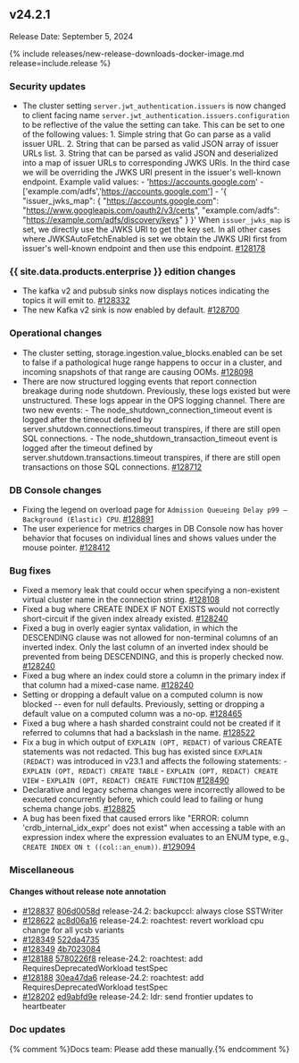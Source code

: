 ## v24.2.1

Release Date: September 5, 2024

{% include releases/new-release-downloads-docker-image.md release=include.release %}
<h3 id="v24-2-1-security-updates">Security updates</h3>

- The cluster setting `server.jwt_authentication.issuers` is now changed to client facing name `server.jwt_authentication.issuers.configuration` to be reflective of the value the setting can take. This can be set to one of the following values: 1. Simple string that Go can parse as a valid issuer URL. 2. String that can be parsed as valid JSON array of issuer URLs list. 3. String that can be parsed as valid JSON and deserialized into a map of issuer URLs to corresponding JWKS URIs. In the third case we will be overriding the JWKS URI present in the issuer's well-known endpoint. Example valid values: - 'https://accounts.google.com' - ['example.com/adfs','https://accounts.google.com'] - '{    "issuer_jwks_map": {        "https://accounts.google.com": "https://www.googleapis.com/oauth2/v3/certs",        "example.com/adfs": "https://example.com/adfs/discovery/keys"     }    }' When `issuer_jwks_map` is set, we directly use the JWKS URI to get the key set. In all other cases where JWKSAutoFetchEnabled is set we obtain the JWKS URI first from issuer's well-known endpoint and then use this endpoint. [#128178][#128178]

<h3 id="v24-2-1-{{-site.data.products.enterprise-}}-edition-changes">{{ site.data.products.enterprise }} edition changes</h3>

- The kafka v2 and pubsub sinks now displays notices indicating the topics it will emit to. [#128332][#128332]
- The new Kafka v2 sink is now enabled by default. [#128700][#128700]

<h3 id="v24-2-1-operational-changes">Operational changes</h3>

- The cluster setting, storage.ingestion.value_blocks.enabled can be set to false if a pathological huge range happens to occur in a cluster, and incoming snapshots of that range are causing OOMs. [#128098][#128098]
- There are now structured logging events that report connection breakage during node shutdown. Previously, these logs existed but were unstructured. These logs appear in the OPS logging channel. There are two new events: - The node_shutdown_connection_timeout event is logged after the timeout   defined by server.shutdown.connections.timeout transpires, if there   are still open SQL connections. - The node_shutdown_transaction_timeout event is logged after the   timeout defined by server.shutdown.transactions.timeout transpires, if   there are still open transactions on those SQL connections. [#128712][#128712]

<h3 id="v24-2-1-db-console-changes">DB Console changes</h3>

- Fixing the legend on overload page for `Admission Queueing Delay p99 – Background (Elastic) CPU`. [#128891][#128891]
- The user experience for metrics charges in DB Console now has hover behavior that focuses on individual lines and shows values under the mouse pointer. [#128412][#128412]

<h3 id="v24-2-1-bug-fixes">Bug fixes</h3>

- Fixed a memory leak that could occur when specifying a non-existent virtual cluster name in the connection string. [#128108][#128108]
- Fixed a bug where CREATE INDEX IF NOT EXISTS would not correctly short-circuit if the given index already existed. [#128240][#128240]
- Fixed a bug in overly eagier syntax validation, in which the DESCENDING clause was not allowed for non-terminal columns of an inverted index. Only the last column of an inverted index should be prevented from being DESCENDING, and this is properly checked now. [#128240][#128240]
- Fixed a bug where an index could store a column in the primary index if that column had a mixed-case name. [#128240][#128240]
- Setting or dropping a default value on a computed column is now blocked -- even for null defaults. Previously, setting or dropping a default value on a computed column was a no-op. [#128465][#128465]
- Fixed a bug where a hash sharded constraint could not be created if it referred to columns that had a backslash in the name. [#128522][#128522]
- Fix a bug in which output of `EXPLAIN (OPT, REDACT)` of various CREATE statements was not redacted. This bug has existed since `EXPLAIN (REDACT)` was introduced in v23.1 and affects the following statements: - `EXPLAIN (OPT, REDACT) CREATE TABLE` - `EXPLAIN (OPT, REDACT) CREATE VIEW` - `EXPLAIN (OPT, REDACT) CREATE FUNCTION` [#128490][#128490]
- Declarative and legacy schema changes were incorrectly allowed to be executed concurrently before, which could lead to failing or hung schema change jobs. [#128825][#128825]
- A bug has been fixed that caused errors like "ERROR: column 'crdb_internal_idx_expr' does not exist" when accessing a table with an expression index where the expression evaluates to an ENUM type, e.g., `CREATE INDEX ON t ((col::an_enum))`. [#129094][#129094]

<h3 id="v24-2-1-miscellaneous">Miscellaneous</h3>

<h4 id="v24-2-1-changes-without-release-note-annotation">Changes without release note annotation</h4>

- [#128837][#128837] [806d0058d][806d0058d] release-24.2: backupccl: always close SSTWriter
- [#128622][#128622] [ac8d06a16][ac8d06a16] release-24.2: roachtest: revert workload cpu change for all ycsb variants
- [#128349][#128349] [522da4735][522da4735] 
- [#128349][#128349] [4b7023084][4b7023084] 
- [#128188][#128188] [5780226f8][5780226f8] release-24.2: roachtest: add RequiresDeprecatedWorkload testSpec
- [#128188][#128188] [30ea47da6][30ea47da6] release-24.2: roachtest: add RequiresDeprecatedWorkload testSpec
- [#128202][#128202] [ed9abfd9e][ed9abfd9e] release-24.2: ldr: send frontier updates to heartbeater

<h3 id="v24-2-1-doc-updates">Doc updates</h3>

{% comment %}Docs team: Please add these manually.{% endcomment %}

</div>

[#128098]: https://github.com/cockroachdb/cockroach/pull/128098
[#128108]: https://github.com/cockroachdb/cockroach/pull/128108
[#128178]: https://github.com/cockroachdb/cockroach/pull/128178
[#128188]: https://github.com/cockroachdb/cockroach/pull/128188
[#128202]: https://github.com/cockroachdb/cockroach/pull/128202
[#128240]: https://github.com/cockroachdb/cockroach/pull/128240
[#128332]: https://github.com/cockroachdb/cockroach/pull/128332
[#128349]: https://github.com/cockroachdb/cockroach/pull/128349
[#128412]: https://github.com/cockroachdb/cockroach/pull/128412
[#128465]: https://github.com/cockroachdb/cockroach/pull/128465
[#128490]: https://github.com/cockroachdb/cockroach/pull/128490
[#128522]: https://github.com/cockroachdb/cockroach/pull/128522
[#128622]: https://github.com/cockroachdb/cockroach/pull/128622
[#128700]: https://github.com/cockroachdb/cockroach/pull/128700
[#128712]: https://github.com/cockroachdb/cockroach/pull/128712
[#128825]: https://github.com/cockroachdb/cockroach/pull/128825
[#128837]: https://github.com/cockroachdb/cockroach/pull/128837
[#128891]: https://github.com/cockroachdb/cockroach/pull/128891
[#129094]: https://github.com/cockroachdb/cockroach/pull/129094
[30ea47da6]: https://github.com/cockroachdb/cockroach/commit/30ea47da6
[4b7023084]: https://github.com/cockroachdb/cockroach/commit/4b7023084
[522da4735]: https://github.com/cockroachdb/cockroach/commit/522da4735
[5780226f8]: https://github.com/cockroachdb/cockroach/commit/5780226f8
[806d0058d]: https://github.com/cockroachdb/cockroach/commit/806d0058d
[ac8d06a16]: https://github.com/cockroachdb/cockroach/commit/ac8d06a16
[ed9abfd9e]: https://github.com/cockroachdb/cockroach/commit/ed9abfd9e
